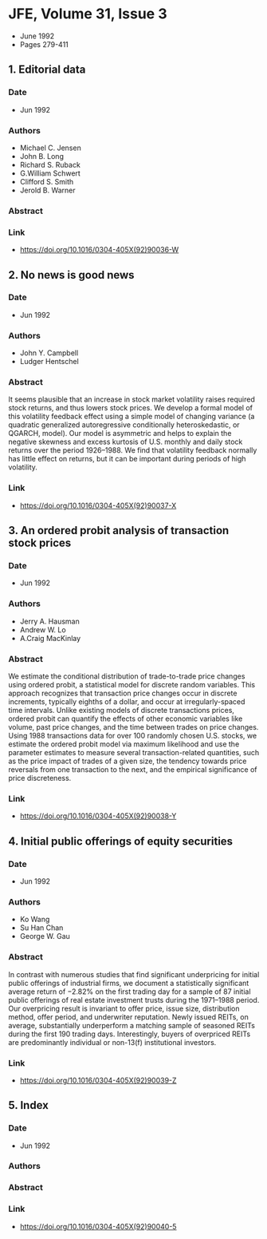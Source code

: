 # JFE, Volume 31, Issue 3
- June 1992
- Pages 279-411

## 1. Editorial data
### Date
- Jun 1992
### Authors
- Michael C. Jensen
- John B. Long
- Richard S. Ruback
- G.William Schwert
- Clifford S. Smith
- Jerold B. Warner
### Abstract

### Link
- https://doi.org/10.1016/0304-405X(92)90036-W

## 2. No news is good news
### Date
- Jun 1992
### Authors
- John Y. Campbell
- Ludger Hentschel
### Abstract
It seems plausible that an increase in stock market volatility raises required stock returns, and thus lowers stock prices. We develop a formal model of this volatility feedback effect using a simple model of changing variance (a quadratic generalized autoregressive conditionally heteroskedastic, or QGARCH, model). Our model is asymmetric and helps to explain the negative skewness and excess kurtosis of U.S. monthly and daily stock returns over the period 1926–1988. We find that volatility feedback normally has little effect on returns, but it can be important during periods of high volatility.
### Link
- https://doi.org/10.1016/0304-405X(92)90037-X

## 3. An ordered probit analysis of transaction stock prices
### Date
- Jun 1992
### Authors
- Jerry A. Hausman
- Andrew W. Lo
- A.Craig MacKinlay
### Abstract
We estimate the conditional distribution of trade-to-trade price changes using ordered probit, a statistical model for discrete random variables. This approach recognizes that transaction price changes occur in discrete increments, typically eighths of a dollar, and occur at irregularly-spaced time intervals. Unlike existing models of discrete transactions prices, ordered probit can quantify the effects of other economic variables like volume, past price changes, and the time between trades on price changes. Using 1988 transactions data for over 100 randomly chosen U.S. stocks, we estimate the ordered probit model via maximum likelihood and use the parameter estimates to measure several transaction-related quantities, such as the price impact of trades of a given size, the tendency towards price reversals from one transaction to the next, and the empirical significance of price discreteness.
### Link
- https://doi.org/10.1016/0304-405X(92)90038-Y

## 4. Initial public offerings of equity securities
### Date
- Jun 1992
### Authors
- Ko Wang
- Su Han Chan
- George W. Gau
### Abstract
In contrast with numerous studies that find significant underpricing for initial public offerings of industrial firms, we document a statistically significant average return of −2.82% on the first trading day for a sample of 87 initial public offerings of real estate investment trusts during the 1971–1988 period. Our overpricing result is invariant to offer price, issue size, distribution method, offer period, and underwriter reputation. Newly issued REITs, on average, substantially underperform a matching sample of seasoned REITs during the first 190 trading days. Interestingly, buyers of overpriced REITs are predominantly individual or non-13(f) institutional investors.
### Link
- https://doi.org/10.1016/0304-405X(92)90039-Z

## 5. Index
### Date
- Jun 1992
### Authors
### Abstract

### Link
- https://doi.org/10.1016/0304-405X(92)90040-5

